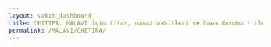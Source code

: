 ```yaml
---
layout: vakit_dashboard
title: CHITIPA, MALAVI için iftar, namaz vakitleri ve hava durumu - ilçe/eyalet seç
permalink: /MALAVI/CHITIPA/
---
```


<script type="text/javascript">
  var GLOBAL_COUNTRY = 'MALAVI';
  var GLOBAL_CITY = 'CHITIPA';
  var GLOBAL_STATE = '';
  var lat = 72;
  var lon = 21;
</script>
